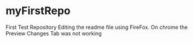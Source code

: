 # myFirstRepo
First Test Repository
Editing the readme file using FireFox. On chrome the Preview Changes Tab was not working
